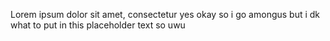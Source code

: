 Lorem ipsum dolor sit amet, consectetur
yes okay so i go amongus but i dk what
to put in this placeholder text so uwu
